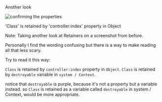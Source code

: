 Another look

![confirming the properties](/snapshot/class_group_2.png)

'Class' is retained by 'controller:index' property in Object

Note:
Taking another look at Retainers on a screenshot from before.

Personally I find the wording confusing but there is a way to make reading all that less scary.

Try to read it this way:

`Class` is retained by `controller:index` property in `Object`.
`Class` is retained by `destroyable` variable in `system / Context`.

notice that `destroyable` is purple, because it's not a property but a variable instead.
so `Class` is retained as a variable called `destroyable` in system / Context, would be more appropriate.
